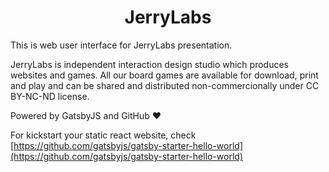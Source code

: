 <h1 align="center">
  JerryLabs
</h1>

This is web user interface for JerryLabs presentation.

JerryLabs is independent interaction design studio which produces websites and games. All our board games are available for download, print and play and can be shared and distributed non-commercionally under CC BY-NC-ND license.

Powered by GatsbyJS and GitHub ❤

For kickstart your static react website, check [https://github.com/gatsbyjs/gatsby-starter-hello-world](https://github.com/gatsbyjs/gatsby-starter-hello-world)